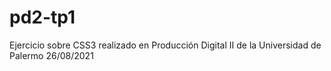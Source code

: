 # pd2-tp1
Ejercicio sobre CSS3 realizado en Producción Digital II de la Universidad de Palermo 26/08/2021
